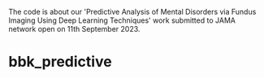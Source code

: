 The code is about our 'Predictive Analysis of Mental Disorders via Fundus Imaging Using Deep Learning Techniques' work submitted to JAMA network open on 11th September 2023.
# bbk_predictive
